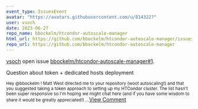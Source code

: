 ```yaml
---
event_type: IssuesEvent
avatar: "https://avatars.githubusercontent.com/u/814322?"
user: vsoch
date: 2023-06-27
repo_name: bbockelm/htcondor-autoscale-manager
html_url: https://github.com/bbockelm/htcondor-autoscale-manager/issues/1
repo_url: https://github.com/bbockelm/htcondor-autoscale-manager
---
```


<a href='https://github.com/vsoch' target='_blank'>vsoch</a> open issue <a href='https://github.com/bbockelm/htcondor-autoscale-manager/issues/1' target='_blank'>bbockelm/htcondor-autoscale-manager#1</a>.

<p>Question about token + dedicated hosts deployment</p><small>Hey @bbockelm ! Matt West directed me to your repository (woot autoscaling!) and that you suggested taking a token approach to setting up my HTCondor cluster. The list hasn't been super responsive so I'm hoping we might chat here (and if you have some wisdom to share it would be greatly appreciated!)...</small><a href='https://github.com/bbockelm/htcondor-autoscale-manager/issues/1' target='_blank'>View Comment</a>